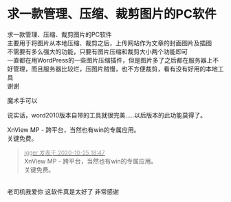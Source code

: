 # 求一款管理、压缩、裁剪图片的PC软件


求一款管理、压缩、裁剪图片的PC软件<br />
主要用于将图片从本地压缩、裁剪之后，上传网站作为文章的封面图片及插图<br />
不需要有多么强大的功能，只要有图片压缩和裁剪大小两个功能即可<br />
一直都在用WordPress的一些图片压缩插件，但是图片多了之后都在服务器上不好管理，而且服务器比较烂，压图片贼慢，也不方便裁剪，看有没有好用的本地工具<br />
谢谢

魔术手可以

说实话，word2010版本自带的工具就很完美.....以后版本的此功能莫得了。

XnView MP - 跨平台，当然也有win的专属应用。<br />
关键免费。

<div class="quote"><blockquote><font size="2"><a href="https://www.hostloc.com/forum.php?mod=redirect&amp;goto=findpost&amp;pid=9350751&amp;ptid=758280" target="_blank"><font color="#999999">igger 发表于 2020-10-25 18:47</font></a></font><br />
XnView MP - 跨平台，当然也有win的专属应用。<br />
关键免费。</blockquote></div><br />
老司机我爱你 这软件真是太好了 非常感谢
